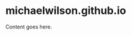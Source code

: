 # michaelwilson.github.io

<html>
<head>
<title>Title</title>
<meta name="description" content="Test">
<meta name="keywords" content="html tutorial template">
</head>
<body>
Content goes here.
</body>
</html>
